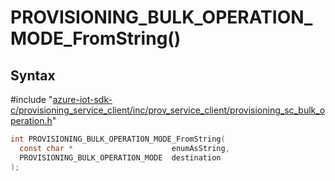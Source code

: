 # PROVISIONING_BULK_OPERATION_MODE_FromString()

## Syntax

\#include "[azure-iot-sdk-c/provisioning_service_client/inc/prov_service_client/provisioning_sc_bulk_operation.h](../iot-c-ref-provisioning-sc-bulk-operation-h.md)"  
```C
int PROVISIONING_BULK_OPERATION_MODE_FromString(
  const char *                      enumAsString,
  PROVISIONING_BULK_OPERATION_MODE  destination
);
```

